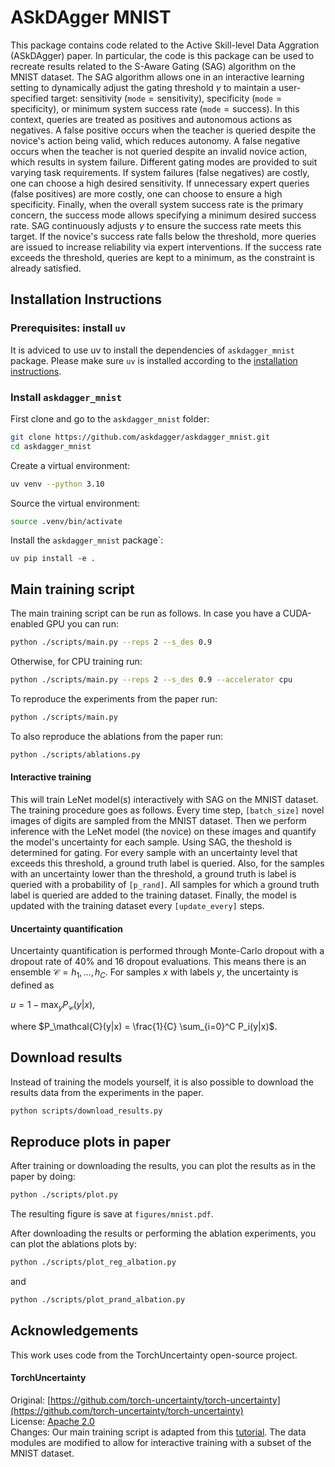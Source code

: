 # ASkDAgger MNIST

This package contains code related to the Active Skill-level Data Aggration (ASkDAgger) paper.
In particular, the code is this package can be used to recreate results related to the S-Aware Gating (SAG) algorithm on the MNIST dataset.
The SAG algorithm allows one in an interactive learning setting to dynamically adjust the gating threshold $\gamma$ to maintain a user-specified target: sensitivity ($\texttt{mode} = \mathrm{sensitivity}$), specificity ($\texttt{mode} = \mathrm{specificity}$), or minimum system success rate ($\texttt{mode} = \mathrm{success}$).
In this context, queries are treated as positives and autonomous actions as negatives.
A false positive occurs when the teacher is queried despite the novice's action being valid, which reduces autonomy.
A false negative occurs when the teacher is not queried despite an invalid novice action, which results in system failure.
Different gating modes are provided to suit varying task requirements.
If system failures (false negatives) are costly, one can choose a high desired sensitivity.
If unnecessary expert queries (false positives) are more costly, one can choose to ensure a high specificity.
Finally, when the overall system success rate is the primary concern, the success mode allows specifying a minimum desired success rate.
SAG continuously adjusts $\gamma$ to ensure the success rate meets this target.
If the novice's success rate falls below the threshold, more queries are issued to increase reliability via expert interventions.
If the success rate exceeds the threshold, queries are kept to a minimum, as the constraint is already satisfied.

## Installation Instructions

### Prerequisites: install `uv`

It is adviced to use uv to install the dependencies of `askdagger_mnist` package.
Please make sure `uv` is installed according to the [installation instructions](https://github.com/astral-sh/uv?tab=readme-ov-file#installation).

### Install `askdagger_mnist`

First clone and go to the `askdagger_mnist` folder:

```bash
git clone https://github.com/askdagger/askdagger_mnist.git
cd askdagger_mnist
```

Create a virtual environment:

```bash
uv venv --python 3.10
```

Source the virtual environment:

```bash
source .venv/bin/activate
```

Install the `askdagger_mnist` package`:

```
uv pip install -e .
```

## Main training script

The main training script can be run as follows.
In case you have a CUDA-enabled GPU you can run:

```bash
python ./scripts/main.py --reps 2 --s_des 0.9
```

Otherwise, for CPU training run:

```bash
python ./scripts/main.py --reps 2 --s_des 0.9 --accelerator cpu
```

To reproduce the experiments from the paper run:

```bash
python ./scripts/main.py
```

To also reproduce the ablations from the paper run:

```bash
python ./scripts/ablations.py
```

#### Interactive training

This will train LeNet model(s) interactively with SAG on the MNIST dataset.
The training procedure goes as follows.
Every time step, `[batch_size]` novel images of digits are sampled from the MNIST dataset.
Then we perform inference with the LeNet model (the novice) on these images and quantify the model's uncertainty for each sample.
Using SAG, the theshold is determined for gating.
For every sample with an uncertainty level that exceeds this threshold, a ground truth label is queried.
Also, for the samples with an uncertainty lower than the threshold, a ground truth is label is queried with a probability of `[p_rand]`.
All samples for which a ground truth label is queried are added to the training dataset.
Finally, the model is updated with the training dataset every `[update_every]` steps.

#### Uncertainty quantification
Uncertainty quantification is performed through Monte-Carlo dropout with a dropout rate of 40% and 16 dropout evaluations.
This means there is an ensemble $\mathcal{C} = h_1, \dots, h_C$.
For samples $x$ with labels $y$, the uncertainty is defined as

$u = 1 - \max_y P_\mathcal{C}(y|x)$,

where $P_\mathcal{C}(y|x) = \frac{1}{C} \sum_{i=0}^C P_i(y|x)$.


## Download results

Instead of training the models yourself, it is also possible to download the results data from the experiments in the paper.

```bash
python scripts/download_results.py
```

## Reproduce plots in paper

After training or downloading the results, you can plot the results as in the paper by doing:

```bash
python ./scripts/plot.py
```

The resulting figure is save at `figures/mnist.pdf`.

After downloading the results or performing the ablation experiments, you can plot the ablations plots by:

```bash
python ./scripts/plot_reg_albation.py
```

and

```bash
python ./scripts/plot_prand_albation.py
```

## Acknowledgements

This work uses code from the TorchUncertainty open-source project.

#### TorchUncertainty
Original:  [https://github.com/torch-uncertainty/torch-uncertainty](https://github.com/torch-uncertainty/torch-uncertainty)  
License: [Apache 2.0](https://github.com/torch-uncertainty/torch-uncertainty/blob/main/LICENSE)    
Changes: Our main training script is adapted from this [tutorial](https://torch-uncertainty.github.io/auto_tutorials/Classification/tutorial_classification.html#sphx-glr-auto-tutorials-classification-tutorial-classification-py).
The data modules are modified to allow for interactive training with a subset of the MNIST dataset.
